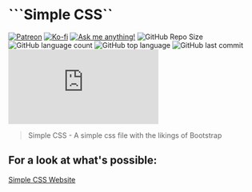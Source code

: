 # ```Simple CSS``

[![Patreon](https://img.shields.io/badge/-Patreon-red?logo=patreon&colorA=gray)](https://patreon.com/lifefullofchange) [![Ko-fi](https://img.shields.io/badge/-Buy%20me%20a%20coffee-orange?logo=ko-fi&logoColor=orange&colorA=gray)](https://ko-fi.com/lifefullofchange) [![Ask me anything!](https://img.shields.io/badge/Ask%20me-ANYTHING-1abc9c.svg)](https://github.com/johnhayesio/ama) ![GitHub Repo Size](https://img.shields.io/github/repo-size/johnhayesio/simplecss) ![GitHub language count](https://img.shields.io/github/languages/count/johnhayesio/simplecss) ![GitHub top language](https://img.shields.io/github/languages/top/johnhayesio/simplecss) ![GitHub last commit](https://img.shields.io/github/last-commit/johnhayesio/simplecss?color=red) [![Analytics](https://ga-beacon.appspot.com/UA-158277243-2/github.com/johnhayesio/simplecss/README.md?pixel)](https://github.com/johnhayesio/simplecss)

> Simple CSS - A simple css file with the likings of Bootstrap

## For a look at what's possible:

[Simple CSS Website](https://css.johnhayes.io/)
